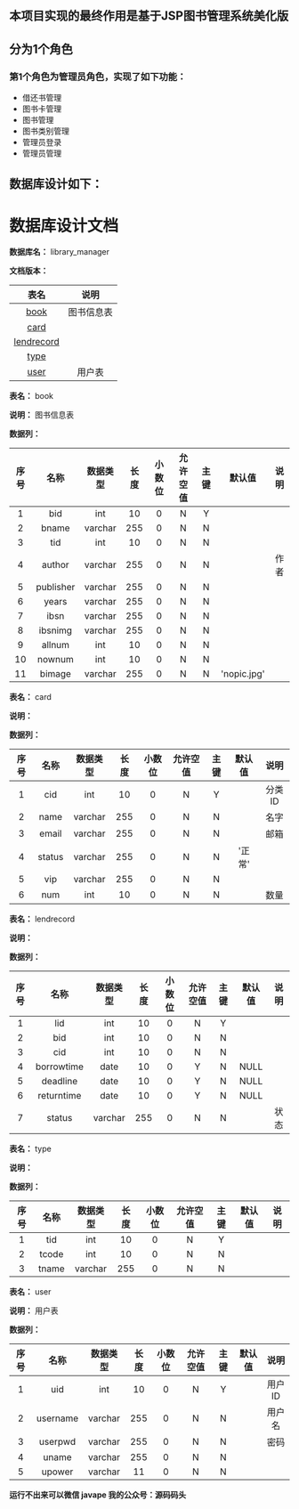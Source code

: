## 本项目实现的最终作用是基于JSP图书管理系统美化版
## 分为1个角色
### 第1个角色为管理员角色，实现了如下功能：
 - 借还书管理
 - 图书卡管理
 - 图书管理
 - 图书类别管理
 - 管理员登录
 - 管理员管理
## 数据库设计如下：
# 数据库设计文档

**数据库名：** library_manager

**文档版本：** 


| 表名                  | 说明       |
| :---: | :---: |
| [book](#book) | 图书信息表 |
| [card](#card) |  |
| [lendrecord](#lendrecord) |  |
| [type](#type) |  |
| [user](#user) | 用户表 |

**表名：** <a id="book">book</a>

**说明：** 图书信息表

**数据列：**

| 序号 | 名称 | 数据类型 |  长度  | 小数位 | 允许空值 | 主键 | 默认值 | 说明 |
| :---: | :---: | :---: | :---: | :---: | :---: | :---: | :---: | :---: |
|  1   | bid |   int   | 10 |   0    |    N     |  Y   |       |   |
|  2   | bname |   varchar   | 255 |   0    |    N     |  N   |       |   |
|  3   | tid |   int   | 10 |   0    |    N     |  N   |       |   |
|  4   | author |   varchar   | 255 |   0    |    N     |  N   |       | 作者  |
|  5   | publisher |   varchar   | 255 |   0    |    N     |  N   |       |   |
|  6   | years |   varchar   | 255 |   0    |    N     |  N   |       |   |
|  7   | ibsn |   varchar   | 255 |   0    |    N     |  N   |       |   |
|  8   | ibsnimg |   varchar   | 255 |   0    |    N     |  N   |       |   |
|  9   | allnum |   int   | 10 |   0    |    N     |  N   |       |   |
|  10   | nownum |   int   | 10 |   0    |    N     |  N   |       |   |
|  11   | bimage |   varchar   | 255 |   0    |    N     |  N   |   'nopic.jpg'    |   |

**表名：** <a id="card">card</a>

**说明：** 

**数据列：**

| 序号 | 名称 | 数据类型 |  长度  | 小数位 | 允许空值 | 主键 | 默认值 | 说明 |
| :---: | :---: | :---: | :---: | :---: | :---: | :---: | :---: | :---: |
|  1   | cid |   int   | 10 |   0    |    N     |  Y   |       | 分类ID  |
|  2   | name |   varchar   | 255 |   0    |    N     |  N   |       | 名字  |
|  3   | email |   varchar   | 255 |   0    |    N     |  N   |       | 邮箱  |
|  4   | status |   varchar   | 255 |   0    |    N     |  N   |   '正常'    |   |
|  5   | vip |   varchar   | 255 |   0    |    N     |  N   |       |   |
|  6   | num |   int   | 10 |   0    |    N     |  N   |       | 数量  |

**表名：** <a id="lendrecord">lendrecord</a>

**说明：** 

**数据列：**

| 序号 | 名称 | 数据类型 |  长度  | 小数位 | 允许空值 | 主键 | 默认值 | 说明 |
| :---: | :---: | :---: | :---: | :---: | :---: | :---: | :---: | :---: |
|  1   | lid |   int   | 10 |   0    |    N     |  Y   |       |   |
|  2   | bid |   int   | 10 |   0    |    N     |  N   |       |   |
|  3   | cid |   int   | 10 |   0    |    N     |  N   |       |   |
|  4   | borrowtime |   date   | 10 |   0    |    Y     |  N   |   NULL    |   |
|  5   | deadline |   date   | 10 |   0    |    Y     |  N   |   NULL    |   |
|  6   | returntime |   date   | 10 |   0    |    Y     |  N   |   NULL    |   |
|  7   | status |   varchar   | 255 |   0    |    N     |  N   |       | 状态  |

**表名：** <a id="type">type</a>

**说明：** 

**数据列：**

| 序号 | 名称 | 数据类型 |  长度  | 小数位 | 允许空值 | 主键 | 默认值 | 说明 |
| :---: | :---: | :---: | :---: | :---: | :---: | :---: | :---: | :---: |
|  1   | tid |   int   | 10 |   0    |    N     |  Y   |       |   |
|  2   | tcode |   int   | 10 |   0    |    N     |  N   |       |   |
|  3   | tname |   varchar   | 255 |   0    |    N     |  N   |       |   |

**表名：** <a id="user">user</a>

**说明：** 用户表

**数据列：**

| 序号 | 名称 | 数据类型 |  长度  | 小数位 | 允许空值 | 主键 | 默认值 | 说明 |
| :---: | :---: | :---: | :---: | :---: | :---: | :---: | :---: | :---: |
|  1   | uid |   int   | 10 |   0    |    N     |  Y   |       | 用户ID  |
|  2   | username |   varchar   | 255 |   0    |    N     |  N   |       | 用户名  |
|  3   | userpwd |   varchar   | 255 |   0    |    N     |  N   |       | 密码  |
|  4   | uname |   varchar   | 255 |   0    |    N     |  N   |       |   |
|  5   | upower |   varchar   | 11 |   0    |    N     |  N   |       |   |

**运行不出来可以微信 javape 我的公众号：源码码头**
